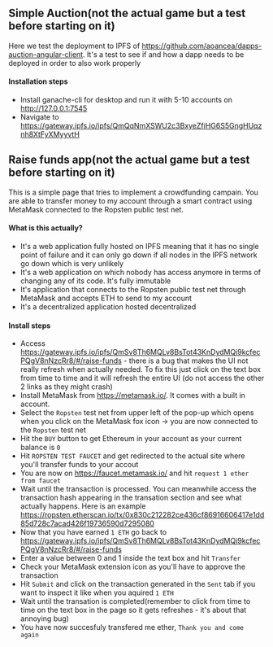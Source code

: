 ## Simple Auction(not the actual game but a test before starting on it)
Here we test the deployment to IPFS of https://github.com/aoancea/dapps-auction-angular-client. It's a test to see if and how a dapp needs to be deployed in order to also work properly

#### Installation steps
- Install ganache-cli for desktop and run it with 5-10 accounts on http://127.0.0.1:7545
- Navigate to https://gateway.ipfs.io/ipfs/QmQqNmXSWU2c3BxyeZfiHG6S5GngHUqznh8XtFyXMyyvtH

## Raise funds app(not the actual game but a test before starting on it)
This is a simple page that tries to implement a crowdfunding campain. You are able to transfer money to my account through a smart contract using MetaMask connected to the Ropsten public test net.

#### What is this actually?
- It's a web application fully hosted on IPFS meaning that it has no single point of failure and it can only go down if all nodes in the IPFS network go down which is very unlikely
- It's a web application on which nobody has access anymore in terms of changing any of its code. It's fully immutable
- It's application that connects to the Ropsten public test net through MetaMask and accepts ETH to send to my account
- It's a decentralized application hosted decentralized

#### Install steps
- Access https://gateway.ipfs.io/ipfs/QmSv8Th6MQLv8BsTot43KnDydMQi9kcfecPQgV8nNzcRr8/#/raise-funds - there is a bug that makes the UI not really refresh when actually needed. To fix this just click on the text box from time to time and it will refresh the entire UI (do not access the other 2 links as they might crash)
- Install MetaMask from https://metamask.io/. It comes with a built in account.
- Select the `Ropsten` test net from upper left of the pop-up which opens when you click on the MetaMask fox icon -> you are now connected to the `Ropsten` test net
- Hit the `BUY` button to get Ethereum in your account as your current balance is `0`
- Hit `ROPSTEN TEST FAUCET` and get redirected to the actual site where you'll transfer funds to your accout
- You are now on https://faucet.metamask.io/ and hit `request 1 ether from faucet`
- Wait until the transaction is processed. You can meanwhile access the transaction hash appearing in the transation section and see what actually happens. Here is an example https://ropsten.etherscan.io/tx/0x830c212282ce436cf86916606417e1dd85d728c7acad426f19736590d7295080
- Now that you have earned `1 ETH` go back to https://gateway.ipfs.io/ipfs/QmSv8Th6MQLv8BsTot43KnDydMQi9kcfecPQgV8nNzcRr8/#/raise-funds
- Enter a value between 0 and 1 inside the text box and hit `Transfer`
- Check your MetaMask extension icon as you'll have to approve the transaction
- Hit `Submit` and click on the transaction generated in the `Sent` tab if you want to inspect it like when you aquired `1 ETH`
- Wait until the transation is completed(remember to click from time to time on the text box in the page so it gets refreshes - it's about that annoying bug)
- You have now succesfuly transfered me ether, `Thank you and come again`
